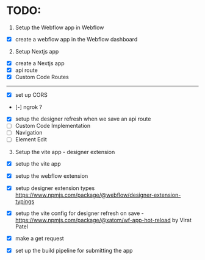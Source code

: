 # TODO:

1. Setup the Webflow app in Webflow

- [x] create a webflow app in the Webflow dashboard

2. Setup Nextjs app

- [x] create a Nextjs app
- [x] api route
- [x] Custom Code Routes

---

- [x] set up CORS
- [-] ngrok ?
- [x] setup the designer refresh when we save an api route
- [ ] Custom Code Implementation
- [ ] Navigation
- [ ] Element Edit

3. Setup the vite app - designer extension

- [x] setup the vite app
- [x] setup the webflow extension

- [x] setup designer extension types https://www.npmjs.com/package/@webflow/designer-extension-typings
- [x] setup the vite config for designer refresh on save - https://www.npmjs.com/package/@xatom/wf-app-hot-reload by Virat Patel
- [x] make a get request
- [x] set up the build pipeline for submitting the app
